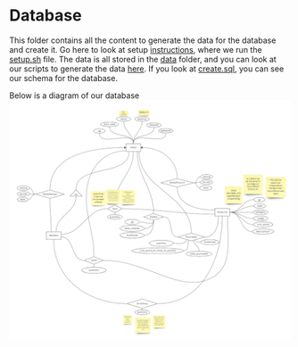 # Database

This folder contains all the content to generate the data for the database and create it. Go here to look at setup [instructions](/README.md), where we run the [setup.sh](/db/setup.sh) file. The data is all stored in the [data](/db/data/) folder, and you can look at our scripts to generate the data [here](/db/generated/gen.py). If you look at [create.sql](/db/create.sql), you can see our schema for the database. 

Below is a diagram of our database![file](/nile_er.png) 

